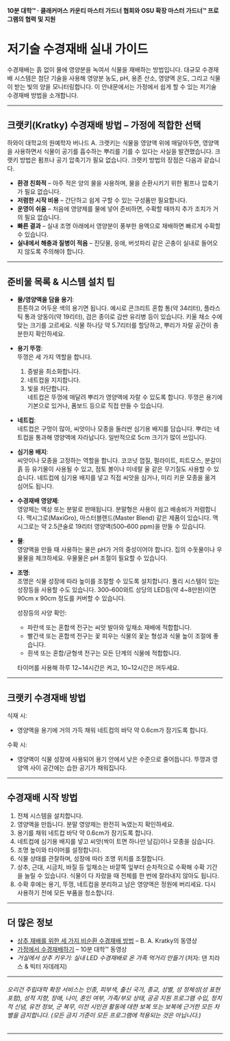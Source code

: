 #### 10분 대학™ · 클래커머스 카운티 마스터 가드너 협회와 OSU 확장 마스터 가드너™ 프로그램의 협력 및 지원

# 저기술 수경재배 실내 가이드

수경재배는 흙 없이 물에 영양분을 녹여서 식물을 재배하는 방법입니다. 대규모 수경재배 시스템은 첨단 기술을 사용해 영양분 농도, pH, 용존 산소, 영양액 온도, 그리고 식물이 받는 빛의 양을 모니터링합니다. 이 안내문에서는 가정에서 쉽게 할 수 있는 저기술 수경재배 방법을 소개합니다.

---

## 크랫키(Kratky) 수경재배 방법 – 가정에 적합한 선택

하와이 대학교의 원예학자 버나드 A. 크랫키는 식물을 영양액 위에 매달아두면, 영양액을 사용하면서 식물이 공기를 흡수하는 뿌리를 기를 수 있다는 사실을 발견했습니다. 크랫키 방법은 펌프나 공기 압축기가 필요 없습니다. 크랫키 방법의 장점은 다음과 같습니다.

- **환경 친화적** – 아주 적은 양의 물을 사용하며, 물을 순환시키기 위한 펌프나 압축기가 필요 없습니다.
- **저렴한 시작 비용** – 간단하고 쉽게 구할 수 있는 구성품만 필요합니다.
- **운영이 쉬움** – 처음에 영양제를 물에 넣어 준비하면, 수확할 때까지 추가 조치가 거의 필요 없습니다.
- **빠른 결과** – 실내 조명 아래에서 영양분이 풍부한 용액으로 재배하면 빠르게 수확할 수 있습니다.
- **실내에서 해충과 질병이 적음** – 진딧물, 응애, 버섯파리 같은 곤충이 실내로 들어오지 않도록 주의해야 합니다.

---

## 준비물 목록 & 시스템 설치 팁

- **물/영양액을 담을 용기**:  
  튼튼하고 어두운 색의 용기면 됩니다. 예시로 콘크리트 혼합 통(약 34리터), 플라스틱 통과 양동이(약 19리터), 검은 종이로 감싼 유리병 등이 있습니다. 키울 채소 수에 맞는 크기를 고르세요. 식물 하나당 약 5.7리터를 할당하고, 뿌리가 자랄 공간이 충분한지 확인하세요.

- **용기 뚜껑**:  
  뚜껑은 세 가지 역할을 합니다.  
  1. 증발을 최소화합니다.  
  2. 네트컵을 지지합니다.  
  3. 빛을 차단합니다.  
  네트컵은 뚜껑에 매달려 뿌리가 영양액에 자랄 수 있도록 합니다. 뚜껑은 용기에 기본으로 있거나, 폼보드 등으로 직접 만들 수 있습니다.

- **네트컵**:  
  네트컵은 구멍이 많아, 씨앗이나 모종을 둘러싼 심기용 배지를 담습니다. 뿌리는 네트컵을 통과해 영양액에 자라납니다. 일반적으로 5cm 크기가 많이 쓰입니다.

- **심기용 배지**:  
  씨앗이나 모종을 고정하는 역할을 합니다. 코코넛 껍질, 펄라이트, 피트모스, 분갈이 흙 등 유기물이 사용될 수 있고, 점토 볼이나 미네랄 울 같은 무기질도 사용할 수 있습니다. 네트컵에 심기용 배지를 넣고 직접 씨앗을 심거나, 미리 키운 모종을 옮겨 심어도 됩니다.

- **수경재배 영양제**:  
  영양제는 액상 또는 분말로 판매됩니다. 분말형은 사용이 쉽고 배송비가 저렴합니다. 맥시그로(MaxiGro), 마스터블렌드(Master Blend) 같은 제품이 있습니다. 맥시그로는 약 2.5큰술로 19리터 영양액(500–600 ppm)을 만들 수 있습니다.

- **물**:  
  영양액을 만들 때 사용하는 물은 pH가 거의 중성이어야 합니다. 집의 수돗물이나 우물물을 체크하세요. 우물물은 pH 조절이 필요할 수 있습니다.

- **조명**:  
  조명은 식물 성장에 따라 높이를 조절할 수 있도록 설치합니다. 풀리 시스템이 있는 성장등을 사용할 수도 있습니다. 300–600와트 상당의 LED등(약 4~8만원)이면 90cm x 90cm 정도를 커버할 수 있습니다.

  성장등의 사양 확인:
  - 파란색 또는 혼합색 전구는 씨앗 발아와 잎채소 재배에 적합합니다.
  - 빨간색 또는 혼합색 전구는 꽃 피우는 식물의 꽃눈 형성과 식물 높이 조절에 좋습니다.
  - 흰색 또는 혼합/균형색 전구는 모든 단계의 식물에 적합합니다.

  타이머를 사용해 하루 12~14시간은 켜고, 10~12시간은 꺼두세요.

---

## 크랫키 수경재배 방법

식재 시:
- 영양액을 용기에 거의 가득 채워 네트컵의 바닥 약 0.6cm가 잠기도록 합니다.

수확 시:
- 영양액이 식물 성장에 사용되어 용기 안에서 낮은 수준으로 줄어듭니다. 뚜껑과 영양액 사이 공간에는 습한 공기가 채워집니다.

---

## 수경재배 시작 방법

1. 전체 시스템을 설치합니다.
2. 영양액을 만듭니다. 분말 영양제는 완전히 녹였는지 확인하세요.
3. 용기를 채워 네트컵 바닥 약 0.6cm가 잠기도록 합니다.
4. 네트컵에 심기용 배지를 넣고 씨앗(싹이 트면 하나만 남김)이나 모종을 심습니다.
5. 조명 높이와 타이머를 설정합니다.
6. 식물 상태를 관찰하며, 성장에 따라 조명 위치를 조절합니다.
7. 상추, 근대, 시금치, 바질 등 잎채소는 바깥쪽 잎부터 순차적으로 수확해 수확 기간을 늘릴 수 있습니다. 식물이 다 자랐을 때 전체를 한 번에 잘라내지 않아도 됩니다.
8. 수확 후에는 용기, 뚜껑, 네트컵을 분리하고 남은 영양액은 정원에 버리세요. 다시 사용하기 전에 모든 부품을 청소합니다.

---

## 더 많은 정보

- [상추 재배를 위한 세 가지 비순환 수경재배 방법](https://www.youtube.com/watch?v=jiGQsfiPwkI) – B. A. Kratky의 동영상
- [가정에서 수경재배하기](http://www.cmastergardeners.org/10-minute-university) – 10분 대학™ 동영상
- *거실에서 상추 키우기: 실내 LED 수경재배로 온 가족 먹거리 만들기* (저자: 댄 치라스 & 빅터 자데레지)

---

###### 오리건 주립대학 확장 서비스는 인종, 피부색, 출신 국가, 종교, 성별, 성 정체성(성 표현 포함), 성적 지향, 장애, 나이, 혼인 여부, 가족/부모 상태, 공공 지원 프로그램 수입, 정치적 신념, 유전 정보, 군 복무, 이전 시민권 활동에 대한 보복 또는 보복에 근거한 모든 차별을 금지합니다. (모든 금지 기준이 모든 프로그램에 적용되는 것은 아닙니다.)
---